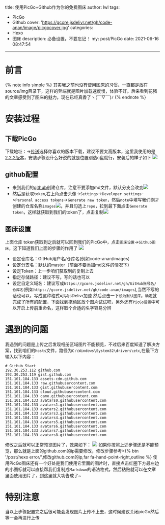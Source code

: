 title: 使用PicGo+Github作为你的免费图床
author: lwl
tags:
  - PicGo
  - Github
cover: 'https://gcore.jsdelivr.net/gh/code-anan/image/picgocover.jpg'
categories:
  - Hexo
  - 图床
description: 必备设置，不要忘记！
my: post/PicGo
date: 2021-06-16 08:47:54
---
# 前言
{% note info simple %}
其实我之前也没有使用图床的习惯，一直都是放在source/img目录下，这样的弊端就是图片加载速度慢，体验不好。后来看到花猪的文章感受到了图床的魅力，现在已经真香了ヽ(￣▽￣)ﾉ
{% endnote %}
# 安装过程
## 下载PicGo
下载地址：->[传送](https://github.com/Molunerfinn/PicGo/releases)选择你喜欢的版本下载，建议不要太高版本，这里我使用的是[2.2.2版本](https://github.com/Molunerfinn/PicGo/releases/download/v2.2.2/PicGo-Setup-2.2.2.exe)，安装步骤没什么好说的就是位置别选c盘就行，安装后的样子如下
![](https://gcore.jsdelivr.net/gh/code-anan/image/20210616142836.png)
## github配置
+ 来到我们的[github](https://github.com/)创建仓库，注意不要添加md文件，默认分支会改变![](https://gcore.jsdelivr.net/gh/code-anan/image/20210616144142.png)
+ 然后是获取`token`,右上角点击头像->`Settings`->`Developer settings`->`Personal access tokens`->`Generate new token`，然后`note`中填写我们刚才创建的仓库名称`images`![](https://gcore.jsdelivr.net/gh/code-anan/image/20210616145604.png)，并且勾选上`repo`，拉到最下面点击`Generate token`，这样就获取到我们的token了，点击复制![](https://gcore.jsdelivr.net/gh/code-anan/image/20210616150107.png)
## 图床设置
上面仓库 token获取到之后就可以回到我们的PicGo中，点击`图床设置`->`Github图床`，这下知道我们上面的步骤的作用了
![](https://gcore.jsdelivr.net/gh/code-anan/image/20210616150307.png)

+ 设定仓库名：GitHub用户名/仓库名(例如code-anan/images)
+ 设定分支名：默认的master（前面不要添加md文件的情况下）
+ 设定Token：上一步咱们获取到的复制上去
+ 指定存储路径：建议不写，写的话也可以
+ 设定自定义域名：建议写成`https://gcore.jsdelivr.net/gh/GitHub账号名/仓库名`(例如`https://gcore.jsdelivr.net/gh/code-anan/images`),当然不写的话也可以，写成这种格式可以jsDelivr加速
然后点击一下`设为默认图床`，`确定`就完成了所有的配置，下面找到拖动区放个图片试试吧，另外还有`PicGo设置`中可以开启上传前重命名，这样取个合适的名字容易分辨

# 遇到的问题
我遇到的问题是上传之后发现相册区域图片不能预览，不过后来百度知道了解决方案，找到咱们的`hosts`文件，路径为`C:\Windows\System32\drivers\etc`,在最下方输入以下内容：
```
# GitHub Start 
192.30.253.112 github.com 
192.30.253.119 gist.github.com
151.101.184.133 assets-cdn.github.com
151.101.184.133 raw.githubusercontent.com
151.101.184.133 gist.githubusercontent.com
151.101.184.133 cloud.githubusercontent.com
151.101.184.133 camo.githubusercontent.com
151.101.184.133 avatars0.githubusercontent.com
151.101.184.133 avatars1.githubusercontent.com
151.101.184.133 avatars2.githubusercontent.com
151.101.184.133 avatars3.githubusercontent.com
151.101.184.133 avatars4.githubusercontent.com
151.101.184.133 avatars5.githubusercontent.com
151.101.184.133 avatars6.githubusercontent.com
151.101.184.133 avatars7.githubusercontent.com
151.101.184.133 avatars8.githubusercontent.com
```
修改之后就可以正常预览图片了，效果如下：
![](https://gcore.jsdelivr.net/gh/code-anan/image/yulan.png)
如果你按照上述步骤还是不能预览，那么就是上面的github.com的ip需要修改，修改步骤参考>{% btn '/post/hexo error/',修改github.com的ip,far fa-hand-point-right,outline %}
使用PicGo图床还有一个好处是我们使用它里面的图片时，直接点击红圈下方最左边的小图标就可以直接帮我们复制成`Markdown`的语法格式，然后粘贴就可以在文章里面使用图片了，到这里就大功告成了~



# 特别注意

当以上步骤配置完之后很可能会发现图片上传不上去，这时候建议关闭picGo然后等一会再进行上传